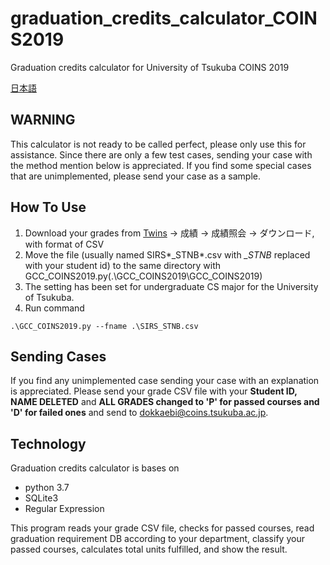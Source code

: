 # graduation_credits_calculator_COINS2019
 Graduation credits calculator for University of Tsukuba COINS 2019
 
 [日本語](./readme/readme_jp/README_JP.md)
 
## WARNING
This calculator is not ready to be called perfect, please only use this for assistance.
Since there are only a few test cases, sending your case with the method mention below is appreciated. If you find some special cases that are unimplemented, please send your case as a sample.
 
## How To Use
 1. Download your grades from [Twins](https://twins.tsukuba.ac.jp/) -> 成績 -> 成績照会 -> ダウンロード, with format of CSV
 2. Move the file (usually named SIRS*_STNB*.csv with *_STNB* replaced with your student id) to the same directory with GCC_COINS2019.py(.\GCC_COINS2019\GCC_COINS2019)
 3. The setting has been set for undergraduate CS major for the University of Tsukuba.
 4. Run command
 ```
 .\GCC_COINS2019.py --fname .\SIRS_STNB.csv
 ```
 
 ## Sending Cases
 If you find any unimplemented case sending your case with an explanation is appreciated.
 Please send your grade CSV file with your **Student ID, NAME DELETED** and **ALL GRADES changed to 'P' for passed courses and 'D' for failed ones** and send to dokkaebi@coins.tsukuba.ac.jp.
 
 ## Technology
 Graduation credits calculator is bases on 
 * python 3.7
 * SQLite3
 * Regular Expression
 
 This program reads your grade CSV file, checks for passed courses, read graduation requirement DB according to your department, classify your passed courses, calculates total units fulfilled, and show the result.
 